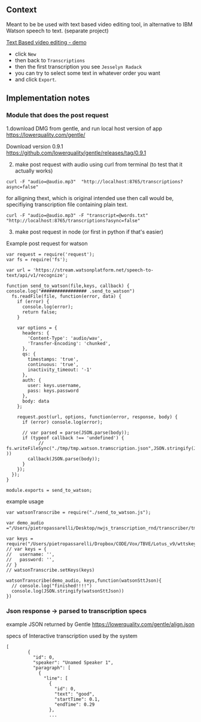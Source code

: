
## Context

Meant to be be used with text based video editing tool, in alternative to IBM Watson speech to text. (separate project)

[Text Based video editing  - demo ](https://db.tt/BNedAjt2)

- click  `New` 
- then back to `Transcriptions`
- then the first transcription you see `Jesselyn Radack`
- you can try to select some text in whatever order you want
- and click `Export`.

## Implementation notes

### Module that does the post request
1.download DMG from gentle, and run local host version of app 
https://lowerquality.com/gentle/

Download version 0.9.1 
https://github.com/lowerquality/gentle/releases/tag/0.9.1 

 
2. make post request with audio using curl from terminal  (to test that it actually works)

```
curl -F "audio=@audio.mp3"  "http://localhost:8765/transcriptions?async=false"
```

for alligning thext, which is original intended use then call would be, specifiying transcription file containing plain text. 

```
curl -F "audio=@audio.mp3" -F "transcript=@words.txt" "http://localhost:8765/transcriptions?async=false"
```


3. make post request in node (or first in python if that's easier)


Example post request for watson

```
var request = require('request');
var fs = require('fs');

var url = 'https://stream.watsonplatform.net/speech-to-text/api/v1/recognize';

function send_to_watson(file,keys, callback) {
console.log("################# .send_to_watson")
  fs.readFile(file, function(error, data) {
    if (error) {
      console.log(error);
      return false;
    }

    var options = {
      headers: {
        'Content-Type': 'audio/wav',
        'Transfer-Encoding': 'chunked',
      },
      qs: {
        timestamps: 'true',
        continuous: 'true',
        inactivity_timeout: '-1'
      },
      auth: {
        user: keys.username,
        pass: keys.password
      },
      body: data
    };

    request.post(url, options, function(error, response, body) {
      if (error) console.log(error);

      // var parsed = parse(JSON.parse(body));
      if (typeof callback !== 'undefined') {
            // fs.writeFileSync("./tmp/tmp.watson.tramscription.json",JSON.stringify(JSON.parse(body) ))
        callback(JSON.parse(body));
      }
    });
  });
}

module.exports = send_to_watson;
```

example usage

```
var watsonTranscribe = require("./send_to_watson.js");

var demo_audio  ="/Users/pietropassarelli/Desktop/nwjs_transcription_rnd/transcriber/tmp/audio/norman_door_trimmed2.mp4.tmp.wav";

var keys = require("/Users/pietropassarelli/Dropbox/CODE/Vox/TBVE/Lotus_v9/wttskeys.json")
// var keys = {
//   username: '',
//   password: '',
// }
// watsonTranscribe.setKeys(keys)

watsonTranscribe(demo_audio, keys,function(watsonSttJson){
  // console.log("finished!!!!")
  console.log(JSON.stringify(watsonSttJson))
})

```

### Json response -> parsed to transcription specs 

example  JSON returned by Gentle
https://lowerquality.com/gentle/align.json


specs of Interactive transcription used by the system 

```
[
        {
          "id": 0,
          "speaker": "Unamed Speaker 1",
          "paragraph": [
            {
              "line": [
                {
                  "id": 0,
                  "text": "good",
                  "startTime": 0.1,
                  "endTime": 0.29
                },
                ...
```



